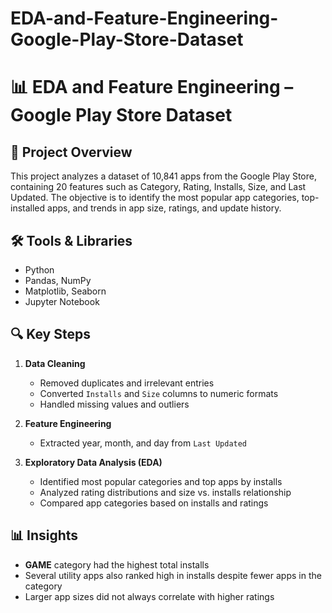 # EDA-and-Feature-Engineering-Google-Play-Store-Dataset
# 📊 EDA and Feature Engineering – Google Play Store Dataset

## 📌 Project Overview
This project analyzes a dataset of 10,841 apps from the Google Play Store, containing 20 features such as Category, Rating, Installs, Size, and Last Updated. The objective is to identify the most popular app categories, top-installed apps, and trends in app size, ratings, and update history.

## 🛠 Tools & Libraries
- Python
- Pandas, NumPy
- Matplotlib, Seaborn
- Jupyter Notebook

## 🔍 Key Steps
1. **Data Cleaning**  
   - Removed duplicates and irrelevant entries  
   - Converted `Installs` and `Size` columns to numeric formats  
   - Handled missing values and outliers  

2. **Feature Engineering**  
   - Extracted year, month, and day from `Last Updated`  

3. **Exploratory Data Analysis (EDA)**  
   - Identified most popular categories and top apps by installs  
   - Analyzed rating distributions and size vs. installs relationship  
   - Compared app categories based on installs and ratings  

## 📊 Insights
- **GAME** category had the highest total installs  
- Several utility apps also ranked high in installs despite fewer apps in the category  
- Larger app sizes did not always correlate with higher ratings  

